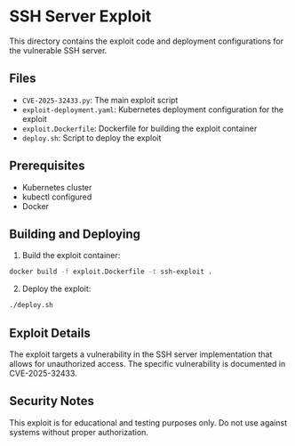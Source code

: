 # SSH Server Exploit

This directory contains the exploit code and deployment configurations for the vulnerable SSH server.

## Files

- `CVE-2025-32433.py`: The main exploit script
- `exploit-deployment.yaml`: Kubernetes deployment configuration for the exploit
- `exploit.Dockerfile`: Dockerfile for building the exploit container
- `deploy.sh`: Script to deploy the exploit

## Prerequisites

- Kubernetes cluster
- kubectl configured
- Docker

## Building and Deploying

1. Build the exploit container:
```bash
docker build -f exploit.Dockerfile -t ssh-exploit .
```

2. Deploy the exploit:
```bash
./deploy.sh
```

## Exploit Details

The exploit targets a vulnerability in the SSH server implementation that allows for unauthorized access. The specific vulnerability is documented in CVE-2025-32433.

## Security Notes

This exploit is for educational and testing purposes only. Do not use against systems without proper authorization. 